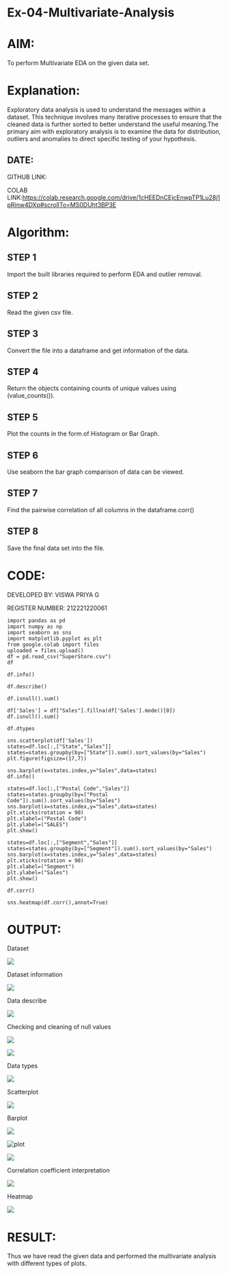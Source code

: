 # Ex-04-Multivariate-Analysis

# AIM:
To perform Multivariate EDA on the given data set.

# Explanation:
Exploratory data analysis is used to understand the messages within a dataset. This technique involves many iterative processes to ensure that the cleaned data is further sorted to better understand the useful meaning.The primary aim with exploratory analysis is to examine the data for distribution, outliers and anomalies to direct specific testing of your hypothesis.

## DATE:

GITHUB LINK:

COLAB LINK:https://colab.research.google.com/drive/1cHEEDnCEjcEnwpTP1Lu28j1pRjnw4DXp#scrollTo=MS0DUht3BP3E

# Algorithm:

## STEP 1 

Import the built libraries required to perform EDA and outlier removal.

## STEP 2 

Read the given csv file.

## STEP 3 

Convert the file into a dataframe and get information of the data.

## STEP 4 

Return the objects containing counts of unique values using (value_counts()).

## STEP 5 

Plot the counts in the form of Histogram or Bar Graph.

## STEP 6 

Use seaborn the bar graph comparison of data can be viewed.

## STEP 7 

Find the pairwise correlation of all columns in the dataframe.corr()

## STEP 8 

Save the final data set into the file.

#  CODE:

DEVELOPED BY: VISWA PRIYA G

REGISTER NUMBER: 212221220061

```
import pandas as pd
import numpy as np
import seaborn as sns
import matplotlib.pyplot as plt
from google.colab import files
uploaded = files.upload()
df = pd.read_csv("SuperStore.csv")
df

df.info()

df.describe()

df.isnull().sum()

df['Sales'] = df["Sales"].fillna(df['Sales'].mode()[0])
df.isnull().sum()

df.dtypes

sns.scatterplot(df['Sales'])
states=df.loc[:,["State","Sales"]]
states=states.groupby(by=["State"]).sum().sort_values(by="Sales")
plt.figure(figsize=(17,7))

sns.barplot(x=states.index,y="Sales",data=states)
df.info()

states=df.loc[:,["Postal Code","Sales"]]
states=states.groupby(by=["Postal Code"]).sum().sort_values(by="Sales")
sns.barplot(x=states.index,y="Sales",data=states)
plt.xticks(rotation = 90)
plt.xlabel=("Postal Code")
plt.ylabel=("SALES")
plt.show()

states=df.loc[:,["Segment","Sales"]]
states=states.groupby(by=["Segment"]).sum().sort_values(by="Sales")
sns.barplot(x=states.index,y="Sales",data=states)
plt.xticks(rotation = 90)
plt.xlabel=("Segment")
plt.ylabel=("Sales")
plt.show()

df.corr()

sns.heatmap(df.corr(),annot=True)

```

# OUTPUT:

Dataset

![](https://github.com/Hariharan5354/Ex-04-Multivariate-Analysis/blob/main/01.jpg)

Dataset information

![](https://github.com/Hariharan5354/Ex-04-Multivariate-Analysis/blob/main/02.jpg)

Data describe

![](https://github.com/Hariharan5354/Ex-04-Multivariate-Analysis/blob/main/03.jpg)

Checking and cleaning of null values

![](https://github.com/Hariharan5354/Ex-04-Multivariate-Analysis/blob/main/04.jpg)

![](https://github.com/Hariharan5354/Ex-04-Multivariate-Analysis/blob/main/05.jpg)

Data types

![](https://github.com/Hariharan5354/Ex-04-Multivariate-Analysis/blob/main/06.jpg)

Scatterplot

![](https://github.com/Hariharan5354/Ex-04-Multivariate-Analysis/blob/main/07.jpg)

Barplot

![](https://github.com/Hariharan5354/Ex-04-Multivariate-Analysis/blob/main/08.jpg)

![plot](https://github.com/viswapriyaG/Ex-04-Multivariate-Analysis/assets/131427787/9ff41518-93e4-4592-b42e-c39e50370ff9)

![](https://github.com/Hariharan5354/Ex-04-Multivariate-Analysis/blob/main/10.jpg)

Correlation coefficient interpretation

![](https://github.com/Hariharan5354/Ex-04-Multivariate-Analysis/blob/main/11.jpg)

Heatmap

![](https://github.com/Hariharan5354/Ex-04-Multivariate-Analysis/blob/main/12.jpg)

# RESULT:

Thus we have read the given data and performed the multivariate analysis with different types of plots.
